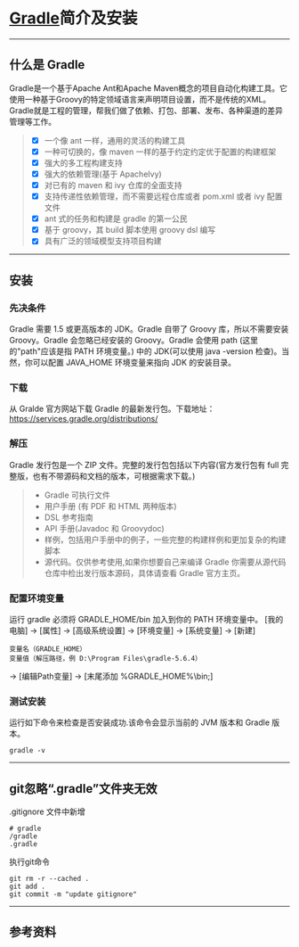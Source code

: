 # [Gradle](https://docs.gradle.org/current/userguide/userguide.html)简介及安装

------
## **什么是 Gradle**
Gradle是一个基于Apache Ant和Apache Maven概念的项目自动化构建工具。它使用一种基于Groovy的特定领域语言来声明项目设置，而不是传统的XML。Gradle就是工程的管理，帮我们做了依赖、打包、部署、发布、各种渠道的差异管理等工作。
> - [x] 一个像 ant 一样，通用的灵活的构建工具
> - [x] 一种可切换的，像 maven 一样的基于约定约定优于配置的构建框架
> - [x] 强大的多工程构建支持
> - [x] 强大的依赖管理(基于 ApacheIvy)
> - [x] 对已有的 maven 和 ivy 仓库的全面支持
> - [x] 支持传递性依赖管理，而不需要远程仓库或者 pom.xml 或者 ivy 配置文件
> - [x] ant 式的任务和构建是 gradle 的第一公民
> - [x] 基于 groovy，其 build 脚本使用 groovy dsl 编写
> - [x] 具有广泛的领域模型支持项目构建

---
## **安装**

### 先决条件
Gradle 需要 1.5 或更高版本的 JDK。Gradle 自带了 Groovy 库，所以不需要安装 Groovy。Gradle 会忽略已经安装的 Groovy。Gradle 会使用 path (这里的"path"应该是指 PATH 环境变量。) 中的 JDK(可以使用 java -version 检查)。当然，你可以配置 JAVA_HOME 环境变量来指向 JDK 的安装目录。

### 下载
从 Gralde 官方网站下载 Gradle 的最新发行包。下载地址：https://services.gradle.org/distributions/

### 解压
Gradle 发行包是一个 ZIP 文件。完整的发行包包括以下内容(官方发行包有 full 完整版，也有不带源码和文档的版本，可根据需求下载。)
> * Gradle 可执行文件
> * 用户手册 (有 PDF 和 HTML 两种版本)
> * DSL 参考指南
> * API 手册(Javadoc 和 Groovydoc)
> * 样例，包括用户手册中的例子，一些完整的构建样例和更加复杂的构建脚本
> * 源代码。仅供参考使用,如果你想要自己来编译 Gradle 你需要从源代码仓库中检出发行版本源码，具体请查看 Gradle 官方主页。

### 配置环境变量
运行 gradle 必须将 GRADLE_HOME/bin 加入到你的 PATH 环境变量中。
[我的电脑] -> [属性] -> [高级系统设置] -> [环境变量] -> [系统变量] -> [新建]
```
变量名（GRADLE_HOME）
变量值（解压路径，例 D:\Program Files\gradle-5.6.4）
```
-> [编辑Path变量] -> [末尾添加 %GRADLE_HOME%\bin\;]

### 测试安装
运行如下命令来检查是否安装成功.该命令会显示当前的 JVM 版本和 Gradle 版本。
```
gradle -v 
```

---
## **git忽略“.gradle”文件夹无效**
.gitignore 文件中新增
```
# gradle
/gradle
.gradle
```
执行git命令
```
git rm -r --cached . 
git add .
git commit -m "update gitignore"
```

---
## **参考资料**
